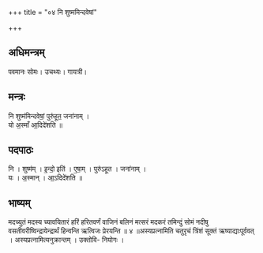+++
title = "०४ नि शुष्ममिन्दवेषां"

+++
## अधिमन्त्रम्
पवमानः सोमः। उचथ्यः। गायत्री।

## मन्त्रः
नि शुष्म॑मिन्दवेषां॒ पुरु॑हूत॒ जना॑नाम् ।  
यो अ॒स्माँ आ॒दिदे॑शति ॥

## पदपाठः
नि । शुष्म॑म् । इ॒न्दो॒ इति॑ । ए॒षा॒म् । पुरु॑ऽहूत । जना॑नाम् ।  
यः । अ॒स्मान् । आ॒ऽदिदे॑शति ॥

## भाष्यम्
मदच्युतं मदस्य च्यावयितारं हरिं हरितवर्णं वाजिनं बलिनं मत्सरं मदकरं तमिन्दुं सोमं नदीषु वसतीवरीष्विन्द्रायेन्द्रार्थं हिन्वन्ति ऋत्विजः प्रेरयन्ति ॥ ४ ॥अस्यप्रत्नामिति चतुरृचं त्रिंशं सूक्तं ऋष्याद्याःपूर्ववत् । अस्यप्रत्नामित्यनुक्रान्तम् । उक्तोवि- नियोगः ।